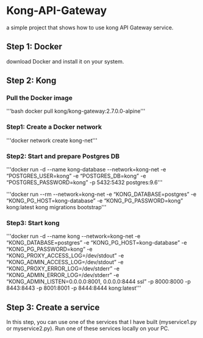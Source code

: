 # Kong-API-Gateway
 a simple project that shows how to use kong API Gateway service.
## Step 1: Docker
download Docker and install it on your system.
## Step 2: Kong
### Pull the Docker image

'''bash 
docker pull kong/kong-gateway:2.7.0.0-alpine'''

### Step1: Create a Docker network

'''docker network create kong-net'''

### Step2: Start and prepare Postgres DB

'''docker run -d --name kong-database --network=kong-net -e “POSTGRES_USER=kong” -e “POSTGRES_DB=kong” -e “POSTGRES_PASSWORD=kong” -p 5432:5432 postgres:9.6'''

'''docker run --rm --network=kong-net -e “KONG_DATABASE=postgres” -e “KONG_PG_HOST=kong-database” -e “KONG_PG_PASSWORD=kong” kong:latest kong migrations bootstrap'''

### Step3: Start kong

'''docker run -d --name kong --network=kong-net -e “KONG_DATABASE=postgres” -e “KONG_PG_HOST=kong-database” -e “KONG_PG_PASSWORD=kong” -e “KONG_PROXY_ACCESS_LOG=/dev/stdout” -e “KONG_ADMIN_ACCESS_LOG=/dev/stdout” -e “KONG_PROXY_ERROR_LOG=/dev/stderr” -e “KONG_ADMIN_ERROR_LOG=/dev/stderr” -e “KONG_ADMIN_LISTEN=0.0.0.0:8001, 0.0.0.0:8444 ssl” -p 8000:8000 -p 8443:8443 -p 8001:8001 -p 8444:8444 kong:latest'''
## Step 3: Create a service
In this step, you can use one of the services that I have built (myservice1.py or myservice2.py). Run one of these services locally on your PC.
